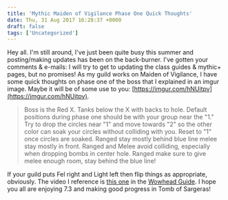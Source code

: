 ```yaml
---
title: 'Mythic Maiden of Vigilance Phase One Quick Thoughts'
date: Thu, 31 Aug 2017 16:28:37 +0000
draft: false
tags: ['Uncategorized']
---
```


Hey all. I'm still around, I've just been quite busy this summer and posting/making updates has been on the back-burner. I've gotten your comments & e-mails: I will try to get to updating the class guides & mythic+ pages, but no promises! As my guild works on Maiden of Vigilance, I have some quick thoughts on phase one of the boss that I explained in an imgur image. Maybe it will be of some use to you: [https://imgur.com/hNUitpv](https://imgur.com/hNUitpv).

> Boss is the Red X. Tanks below the X with backs to hole. Default positions during phase one should be with your group near the "1." Try to drop the circles near "1" and move towards "2" so the other color can soak your circles without colliding with you. Reset to "1" once circles are soaked. Ranged stay mostly behind blue line melee stay mostly in front. Ranged and Melee avoid colliding, especially when dropping bombs in center hole. Ranged make sure to give melee enough room, stay behind the blue line!

If your guild puts Fel right and Light left then flip things as appropriate, obviously. The video I reference is [this one](https://www.youtube.com/watch?v=ZIsDI3I_a9k) in the [Wowhead Guide](http://www.wowhead.com/maiden-of-vigilance-tomb-of-sargeras-raid-strategy-guide). I hope you all are enjoying 7.3 and making good progress in Tomb of Sargeras!